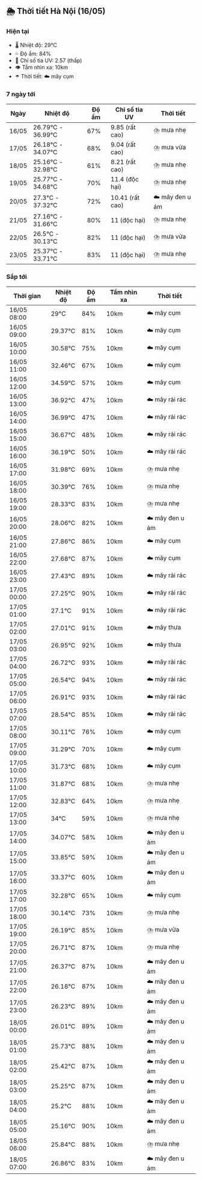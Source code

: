 ## 🌦️ Thời tiết Hà Nội (16/05)

### Hiện tại

- 🌡️ Nhiệt độ: 29℃
- 💦 Độ ẩm: 84%
- 🌟 Chỉ số tia UV: 2.57 (thấp)
- 👁️ Tầm nhìn xa: 10km
- ☂️ Thời tiết: ☁️ mây cụm

### 7 ngày tới

| Ngày | Nhiệt độ | Độ ẩm | Chỉ số tia UV | Thời tiết |
| --- | --- | --- | --- | --- |
| 16/05 | 26.79℃ - 36.99℃ | 67% | 9.85 (rất cao) | ⛈️ mưa nhẹ |
| 17/05 | 26.18℃ - 34.07℃ | 68% | 9.04 (rất cao) | ⛈️ mưa vừa |
| 18/05 | 25.16℃ - 32.98℃ | 61% | 8.21 (rất cao) | ⛈️ mưa nhẹ |
| 19/05 | 25.77℃ - 34.68℃ | 70% | 11.4 (độc hại) | ⛈️ mưa nhẹ |
| 20/05 | 27.3℃ - 37.32℃ | 72% | 10.41 (rất cao) | ☁️ mây đen u ám |
| 21/05 | 27.16℃ - 31.66℃ | 80% | 11 (độc hại) | ⛈️ mưa nhẹ |
| 22/05 | 26.5℃ - 30.13℃ | 82% | 11 (độc hại) | ⛈️ mưa vừa |
| 23/05 | 25.37℃ - 33.71℃ | 83% | 11 (độc hại) | ⛈️ mưa nhẹ |

### Sắp tới

| Thời gian | Nhiệt độ | Độ ẩm | Tầm nhìn xa | Thời tiết |
| --- | --- | --- | --- | --- |
| 16/05 08:00 | 29℃ | 84% | 10km | ☁️ mây cụm |
| 16/05 09:00 | 29.37℃ | 81% | 10km | ☁️ mây cụm |
| 16/05 10:00 | 30.58℃ | 75% | 10km | ☁️ mây cụm |
| 16/05 11:00 | 32.46℃ | 67% | 10km | ☁️ mây cụm |
| 16/05 12:00 | 34.59℃ | 57% | 10km | ☁️ mây cụm |
| 16/05 13:00 | 36.92℃ | 47% | 10km | ☁️ mây rải rác |
| 16/05 14:00 | 36.99℃ | 47% | 10km | ☁️ mây rải rác |
| 16/05 15:00 | 36.67℃ | 48% | 10km | ☁️ mây rải rác |
| 16/05 16:00 | 36.19℃ | 50% | 10km | ☁️ mây rải rác |
| 16/05 17:00 | 31.98℃ | 69% | 10km | ⛈️ mưa nhẹ |
| 16/05 18:00 | 30.39℃ | 76% | 10km | ⛈️ mưa nhẹ |
| 16/05 19:00 | 28.33℃ | 83% | 10km | ⛈️ mưa nhẹ |
| 16/05 20:00 | 28.06℃ | 82% | 10km | ☁️ mây đen u ám |
| 16/05 21:00 | 27.86℃ | 86% | 10km | ☁️ mây cụm |
| 16/05 22:00 | 27.68℃ | 87% | 10km | ☁️ mây cụm |
| 16/05 23:00 | 27.43℃ | 89% | 10km | ☁️ mây rải rác |
| 17/05 00:00 | 27.25℃ | 90% | 10km | ☁️ mây rải rác |
| 17/05 01:00 | 27.1℃ | 91% | 10km | ☁️ mây rải rác |
| 17/05 02:00 | 27.01℃ | 91% | 10km | ☁️ mây thưa |
| 17/05 03:00 | 26.95℃ | 92% | 10km | ☁️ mây thưa |
| 17/05 04:00 | 26.72℃ | 93% | 10km | ☁️ mây rải rác |
| 17/05 05:00 | 26.54℃ | 94% | 10km | ☁️ mây rải rác |
| 17/05 06:00 | 26.91℃ | 93% | 10km | ☁️ mây rải rác |
| 17/05 07:00 | 28.54℃ | 85% | 10km | ☁️ mây rải rác |
| 17/05 08:00 | 30.11℃ | 76% | 10km | ☁️ mây cụm |
| 17/05 09:00 | 31.29℃ | 70% | 10km | ☁️ mây cụm |
| 17/05 10:00 | 31.73℃ | 68% | 10km | ☁️ mây cụm |
| 17/05 11:00 | 31.87℃ | 68% | 10km | ⛈️ mưa nhẹ |
| 17/05 12:00 | 32.83℃ | 64% | 10km | ⛈️ mưa nhẹ |
| 17/05 13:00 | 34℃ | 59% | 10km | ⛈️ mưa nhẹ |
| 17/05 14:00 | 34.07℃ | 58% | 10km | ☁️ mây đen u ám |
| 17/05 15:00 | 33.85℃ | 59% | 10km | ☁️ mây đen u ám |
| 17/05 16:00 | 33.37℃ | 60% | 10km | ☁️ mây đen u ám |
| 17/05 17:00 | 32.28℃ | 65% | 10km | ☁️ mây cụm |
| 17/05 18:00 | 30.14℃ | 73% | 10km | ⛈️ mưa nhẹ |
| 17/05 19:00 | 26.19℃ | 85% | 10km | ⛈️ mưa vừa |
| 17/05 20:00 | 26.71℃ | 87% | 10km | ⛈️ mưa nhẹ |
| 17/05 21:00 | 26.37℃ | 87% | 10km | ☁️ mây đen u ám |
| 17/05 22:00 | 26.18℃ | 87% | 10km | ☁️ mây đen u ám |
| 17/05 23:00 | 26.23℃ | 89% | 10km | ☁️ mây đen u ám |
| 18/05 00:00 | 26.01℃ | 89% | 10km | ☁️ mây đen u ám |
| 18/05 01:00 | 25.73℃ | 88% | 10km | ☁️ mây đen u ám |
| 18/05 02:00 | 25.42℃ | 87% | 10km | ☁️ mây đen u ám |
| 18/05 03:00 | 25.25℃ | 87% | 10km | ☁️ mây đen u ám |
| 18/05 04:00 | 25.2℃ | 88% | 10km | ☁️ mây đen u ám |
| 18/05 05:00 | 25.16℃ | 90% | 10km | ☁️ mây đen u ám |
| 18/05 06:00 | 25.84℃ | 88% | 10km | ⛈️ mưa nhẹ |
| 18/05 07:00 | 26.86℃ | 83% | 10km | ☁️ mây đen u ám |
